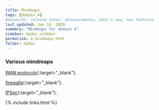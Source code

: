 ```yaml
---
title: Mindmaps
tags: [domain_4]
#keywords: release notes, announcements, what's new, new features
last_updated: Jan 16, 2020
summary: "Mindmaps for domain 4"
sidebar: mydoc_sidebar
permalink: 4_mindmaps.html
folder: mydoc
---
```


### Various mindmaps

[WAN protocols](https://gitmind.com/app/doc/fb345900){:target="_blank"}.

[firewalls](https://gitmind.com/app/doc/ab445923){:target="_blank"}.

[IPSec](https://gitmind.com/app/doc/ea01938947){:target="_blank"}.


{% include links.html %}
